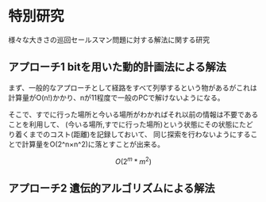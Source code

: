 # 特別研究

様々な大きさの巡回セールスマン問題に対する解法に関する研究

## アプローチ1 bitを用いた動的計画法による解法

まず、一般的なアプローチとして経路をすべて列挙するという物があるがこれは計算量がO(n!)かかり、nが11程度で一般のPCで解けないようになる。

そこで、すでに行った場所と今いる場所がわかればそれ以前の情報は不要であることを利用して、
(今いる場所,すでに行った場所)という状態にその状態にたどり着くまでのコスト(距離)を記録しておいて、
同じ探索を行わないようにすることで計算量をO(2^n×n^2)に落とすことが出来る。

```math
O(2^m*m^2)
```

## アプローチ2 遺伝的アルゴリズムによる解法

